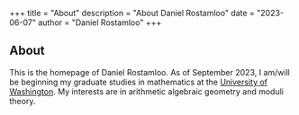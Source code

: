+++
title = "About"
description = "About Daniel Rostamloo"
date = "2023-06-07"
author = "Daniel Rostamloo"
+++

## About

This is the homepage of Daniel Rostamloo. As of September 2023, I am/will be beginning my graduate studies in mathematics at the [University of Washington](https://math.washington.edu). My interests are in arithmetic algebraic geometry and moduli theory.
